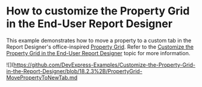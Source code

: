# How to customize the Property Grid in the End-User Report Designer

This example demonstrates how to move a property to a custom tab in the Report Designer's office-inspired [Property Grid](https://docs.devexpress.com/XtraReports/400368). Refer to the [Customize the Property Grid in the End-User Report Designer](https://docs.devexpress.com/XtraReports/400369) topic for more information.

![](https://github.com/DevExpress-Examples/Customize-the-Property-Grid-in-the-Report-Designer/blob/18.2.3%2B/PropertyGrid-MovePropertyToNewTab.md
